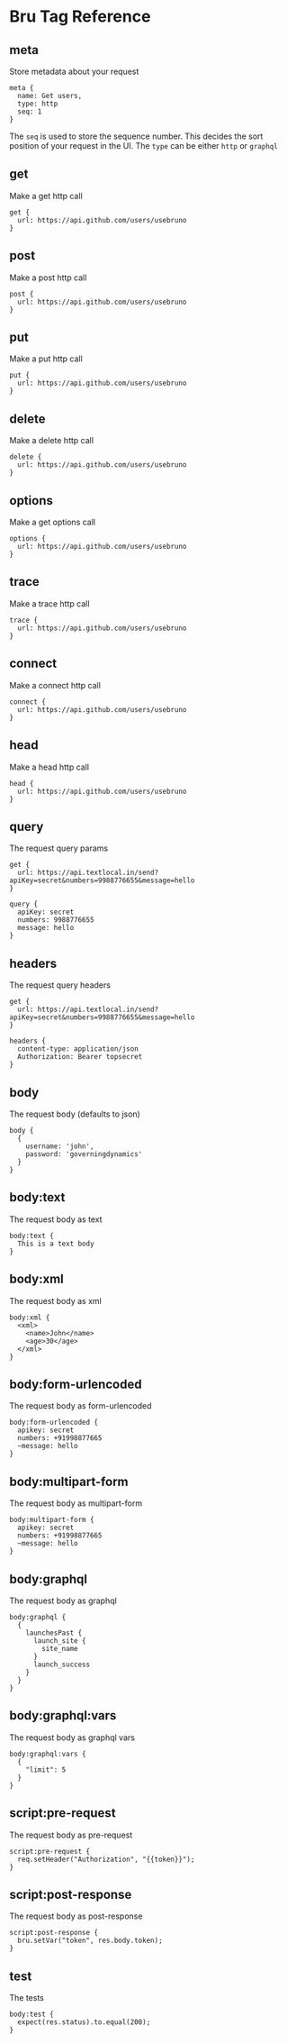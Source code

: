# Bru Tag Reference

## meta
Store metadata about your request
```
meta {
  name: Get users,
  type: http
  seq: 1
}
```

The `seq` is used to store the sequence number. This decides the sort position of your request in the UI. 
The `type` can be either `http` or `graphql`

## get

Make a get http call
```
get {
  url: https://api.github.com/users/usebruno
}
```
## post

Make a post http call
```
post {
  url: https://api.github.com/users/usebruno
}
```
## put

Make a put http call
```
put {
  url: https://api.github.com/users/usebruno
}
```
## delete

Make a delete http call
```
delete {
  url: https://api.github.com/users/usebruno
}
```
## options

Make a get options call
```
options {
  url: https://api.github.com/users/usebruno
}
```
## trace

Make a trace http call
```
trace {
  url: https://api.github.com/users/usebruno
}
```
## connect

Make a connect http call
```
connect {
  url: https://api.github.com/users/usebruno
}
```
## head

Make a head http call
```
head {
  url: https://api.github.com/users/usebruno
}
```
## query

The request query params
```
get {
  url: https://api.textlocal.in/send?apiKey=secret&numbers=9988776655&message=hello
}

query {
  apiKey: secret
  numbers: 9988776655
  message: hello
}
```
## headers

The request query headers
```
get {
  url: https://api.textlocal.in/send?apiKey=secret&numbers=9988776655&message=hello
}

headers {
  content-type: application/json
  Authorization: Bearer topsecret
}
```

## body
The request body (defaults to json)
```
body {
  {
    username: 'john',
    password: 'governingdynamics'
  }
}
```
## body:text
The request body as text
```
body:text {
  This is a text body
}
```
## body:xml
The request body as xml
```
body:xml {
  <xml>
    <name>John</name>
    <age>30</age>
  </xml>
}
```
## body:form-urlencoded
The request body as form-urlencoded
```
body:form-urlencoded {
  apikey: secret
  numbers: +91998877665
  ~message: hello
}
```
## body:multipart-form
The request body as multipart-form
```
body:multipart-form {
  apikey: secret
  numbers: +91998877665
  ~message: hello
}
```
## body:graphql
The request body as graphql
```
body:graphql {
  {
    launchesPast {
      launch_site {
        site_name
      }
      launch_success
    }
  }
}
```
## body:graphql:vars
The request body as graphql vars
```
body:graphql:vars {
  {
    "limit": 5
  }
}
```
## script:pre-request
The request body as pre-request
```
script:pre-request {
  req.setHeader("Authorization", "{{token}}");
}
```
## script:post-response
The request body as post-response
```
script:post-response {
  bru.setVar("token", res.body.token);
}
```
## test
The tests
```
body:test {
  expect(res.status).to.equal(200);
}
```
